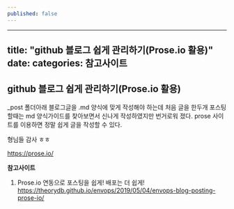 ```yaml
---
published: false
---
```


---
title: "github 블로그 쉽게 관리하기(Prose.io 활용)"
date: 
categories: 참고사이트
---

## github 블로그 쉽게 관리하기(Prose.io 활용)

_post 폴더아래 블로그글을 .md 양식에 맞게 작성해야 하는데
처음 글을 한두개 포스팅 할때는 md 양식가이드를 찾아보면서 신나게 작성하였지만 번거로워 졌다.
prose 사이트를 이용하면 정말 쉽게 글을 작성할 수 있다.

형님들 감사 ㅎㅎ
	
https://prose.io/
	
	
__참고사이트__
1. Prose.io 연동으로 포스팅을 쉽게! 배포는 더 쉽게!
	<https://theorydb.github.io/envops/2019/05/04/envops-blog-posting-prose-io/>
